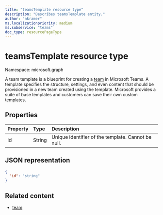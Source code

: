 ```yaml
---
title: "teamsTemplate resource type"
description: "Describes teamsTemplate entity."
author: "nkramer"
ms.localizationpriority: medium
ms.subservice: "teams"
doc_type: resourcePageType
---
```


# teamsTemplate resource type

Namespace: microsoft.graph

A team template is a blueprint for creating a [team](../resources/team.md) in Microsoft Teams. A template specifies the structure, settings, and even content that should be provisioned in a new team created using the template. Microsoft provides a suite of base templates and customers can save their own custom templates.

## Properties

| Property            | Type     | Description |
|:------------------- |:-------- |:----------- |
| id                  | String   | Unique identifier of the template. Cannot be null. |

## JSON representation

<!-- {
  "blockType": "resource",
  "@odata.type": "microsoft.graph.teamsTemplate",
  "baseType": "microsoft.graph.entity"
}-->

```json
{
  "id": "string"
}
```

## Related content

- [team](team.md)


